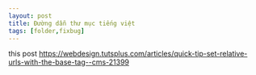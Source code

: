 ```yaml
---
layout: post
title: Đường dẫn thư mục tiếng việt
tags: [folder,fixbug]
---
```


this post
https://webdesign.tutsplus.com/articles/quick-tip-set-relative-urls-with-the-base-tag--cms-21399